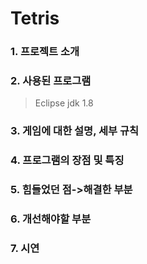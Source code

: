 # Tetris
      
### 1. 프로젝트 소개
            
### 2. 사용된 프로그램
> Eclipse
> jdk 1.8
### 3. 게임에 대한 설명, 세부 규칙
### 4. 프로그램의 장점 및 특징
### 5. 힘들었던 점->해결한 부분
### 6. 개선해야할 부분
### 7. 시연
